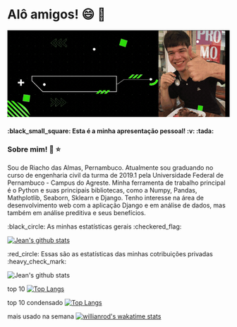 # Alô amigos! :smile:	:wave:

![](https://github.com/JeanFirmino/JeanFirmino/blob/main/jeangithub.gif)

<h4> :black_small_square:	 Esta é a minha apresentação pessoal! :v:	:tada: <h4/>
  
### Sobre mim! :dragon:	:star:	

<p> Sou de Riacho das Almas, Pernambuco. Atualmente sou graduando no curso de engenharia civil da turma de 2019.1 pela Universidade Federal de Pernambuco - Campus do Agreste. Minha ferramenta de trabalho principal é o Python e suas principais bibliotecas, como a Numpy, Pandas, Mathplotlib, Seaborn, Sklearn e Django. Tenho interesse na área de desenvolvimento web com a aplicação Django e em análise de dados, mas também em análise preditiva e seus benefícios.<p/>

<p> :black_circle: As minhas estatísticas gerais :checkered_flag:<p/> 
 
 
[![Jean's github stats](https://github-readme-stats.vercel.app/api?username=JeanFirmino)](https://github.com/JeanFirmino/github-readme-stats&show_icons=true&theme=cobalt)


<p> :red_circle: Essas são as estatísticas das minhas cotribuições privadas :heavy_check_mark:	<p/>


![Jean's github stats](https://github-readme-stats.vercel.app/api?username=JeanFirmino&count_private=true&show_icons=true&theme=merko)

top 10
[![Top Langs](https://github-readme-stats.vercel.app/api/top-langs/?username=JeanFirmino)](https://github.com/JeanFirmino/github-readme-stats)

top 10 condensado
[![Top Langs](https://github-readme-stats.vercel.app/api/top-langs/?username=JeanFirmino&layout=compact)](https://github.com/JeanFirmino/github-readme-stats)

mais usado na semana
[![willianrod's wakatime stats](https://github-readme-stats.vercel.app/api/wakatime?username=willianrod)](https://github.com/anuraghazra/github-readme-stats)
